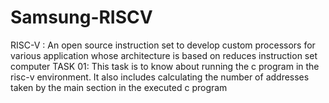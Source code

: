# Samsung-RISCV
RISC-V : An open source instruction set to develop custom processors for various application whose architecture is based on reduces instruction set computer
TASK 01:
This task is to know about running the c program in the risc-v environment. It also includes calculating the number of addresses taken by the main section in the executed c program
